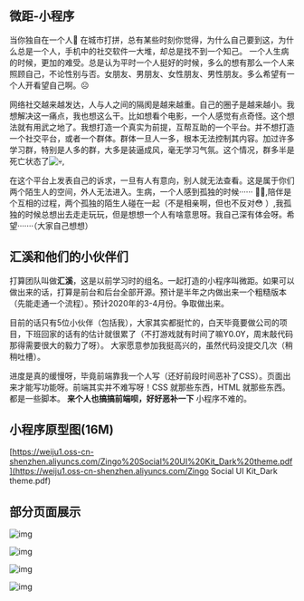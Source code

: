 ##  微距-小程序

当你独自在一个人:slightly_smiling_face: 在城市打拼，总有某些时刻你觉得，为什么自己要到这，为什么总是一个人，手机中的社交软件一大堆，却总是找不到一个知己。 一个人生病的时候，更加的难受。总是认为平时一个人挺好的时候，多么的想有那么一个人来照顾自己，不论性别与否。女朋友、男朋友、女性朋友、男性朋友。多么希望有一个人开看望自己啊。:frowning_face:

网络社交越来越发达，人与人之间的隔阂是越来越重。自己的圈子是越来越小。我想解决这一痛点，我也想这么干。比如想看个电影，一个人感觉有点奇怪。这个想法就有用武之地了。我想打造一个真实为前提，互帮互助的一个平台。并不想打造一个社交平台，或者一个群体。群体一旦人一多，根本无法控制其内容。加过许多学习群，特别是人多的群，大多是装逼成风，毫无学习气氛。这个情况，群多半是死亡状态了![:skull:](https://gitee.com/assets/emoji/skull-df490891c715732f7ace7b0be072915b.png),

在这个平台上发表自己的诉求，一旦有人有意向，别人就无法查看。这是属于你们两个陌生人的空间，外人无法进入。生病，一个人感到孤独的时候······ :frowning_man:,陪伴是个互相的过程，两个孤独的陌生人碰在一起（不是相亲啊，但也不反对:flushed: ）,我孤独的时候总想出去走走玩玩，但是想想一个人有啥意思呀。我自己深有体会呀。希望·······（大家自己想想）

## 汇溪和他们的小伙伴们

打算团队叫做**汇溪**，这是以前学习时的组名。一起打造的小程序叫微距。如果可以做出来的话，打算是前台和后台全部开源。预计是半年之内做出来一个粗糙版本（先能走通一个流程）。预计2020年的3-4月份。争取做出来。

目前的话只有5位小伙伴（包括我），大家其实都挺忙的，白天毕竟要做公司的项目，下班回家的话有的估计就很累了（不打游戏就有时间了嘛Y0.0Y，周末敲代码那得需要很大的毅力了呀）。 大家愿意参加我挺高兴的，虽然代码没提交几次（稍稍吐槽）。

进度是真的缓慢呀，毕竟前端靠我一个人写（还好前段时间恶补了CSS）。页面出来才能写功能呀。前端其实并不难写呀！CSS 就那些东西，HTML 就那些东西。都是一些脚本。 **来个人也搞搞前端呗，好好恶补一下** 小程序不难的。

## 小程序原型图(16M)

[https://weiju1.oss-cn-shenzhen.aliyuncs.com/Zingo%20Social%20UI%20Kit_Dark%20theme.pdf](https://weiju1.oss-cn-shenzhen.aliyuncs.com/Zingo Social UI Kit_Dark theme.pdf)

## 部分页面展示

![img](https://weiju1.oss-cn-shenzhen.aliyuncs.com/xiaochengxu-readme/Snipaste_2019-10-23_11-42-16.png)

![img](https://weiju1.oss-cn-shenzhen.aliyuncs.com/xiaochengxu-readme/Snipaste_2019-10-23_11-42-34.png)

![img](https://weiju1.oss-cn-shenzhen.aliyuncs.com/xiaochengxu-readme/Snipaste_2019-10-23_11-42-45.png)

![img](https://weiju1.oss-cn-shenzhen.aliyuncs.com/xiaochengxu-readme/Snipaste_2019-10-23_11-42-51.png)